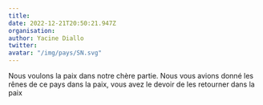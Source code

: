 ```yaml
---
title: 
date: 2022-12-21T20:50:21.947Z
organisation: 
author: Yacine Diallo 
twitter: 
avatar: "/img/pays/SN.svg"
---
```


Nous voulons la paix dans notre chère partie. Nous vous avions donné les rênes de ce pays dans la paix, vous avez le devoir de les retourner dans la paix